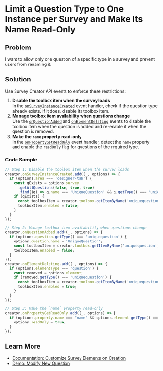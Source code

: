 # Limit a Question Type to One Instance per Survey and Make Its Name Read-Only

## Problem

I want to allow only one question of a specific type in a survey and prevent users from renaming it.

## Solution

Use Survey Creator API events to enforce these restrictions:

1. **Disable the toolbox item when the survey loads**\
In the [`onSurveyInstanceCreated`](https://surveyjs.io/survey-creator/documentation/api-reference/survey-creator#onSurveyInstanceCreated) event handler, check if the question type already exists. If it does, disable its toolbox item.
2. **Manage toolbox item availability when questions change**\
Use the [`onQuestionAdded`](https://surveyjs.io/survey-creator/documentation/api-reference/survey-creator#onQuestionAdded) and [`onElementDeleting`](https://surveyjs.io/survey-creator/documentation/api-reference/survey-creator#onElementDeleting) events to disable the toolbox item when the question is added and re-enable it when the question is removed.
3. **Make the `name` property read-only**\
In the [`onPropertyGetReadOnly`](https://surveyjs.io/survey-creator/documentation/api-reference/survey-creator#onPropertyGetReadOnly) event handler, detect the `name` property and enable the `readOnly` flag for questions of the required type.

### Code Sample

```js
// Step 1: Disable the toolbox item when the survey loads
creator.onSurveyInstanceCreated.add((_, options) => {
  if (options.area === 'designer-tab') {
    const qExists = options.survey
      .getAllQuestions(false, true, true)
      .find((q) => q.name === 'UniqueQuestion' && q.getType() === 'uniquequestion');
    if (qExists) {
      const toolboxItem = creator.toolbox.getItemByName('uniquequestion');
      toolboxItem.enabled = false;
    }
  }
});

// Step 2: Manage toolbox item availability when questions change
creator.onQuestionAdded.add((_, options) => {
  if (options.question.getType() === 'uniquequestion') {
    options.question.name = 'UniqueQuestion';
    const toolboxItem = creator.toolbox.getItemByName('uniquequestion');
    toolboxItem.enabled = false;
  }
});
creator.onElementDeleting.add((_, options) => {
  if (options.elementType === 'question') {
    const removed = options.element;
    if (removed.getType() === 'uniquequestion') {
      const toolboxItem = creator.toolbox.getItemByName('uniquequestion');
      toolboxItem.enabled = true;
    }
  }
});

// Step 3: Make the `name` property read-only
creator.onPropertyGetReadOnly.add((_, options) => {
  if (options.property.name === "name" && options.element.getType() === "uniquequestion") {
    options.readOnly = true;
  }
});
```

## Learn More

- [Documentation: Customize Survey Elements on Creation](https://surveyjs.io/survey-creator/documentation/customize-survey-creation-process#customize-survey-elements-on-creation)
- [Demo: Modify New Question](https://surveyjs.io/survey-creator/examples/dynamically-modify-newly-added-questions/)